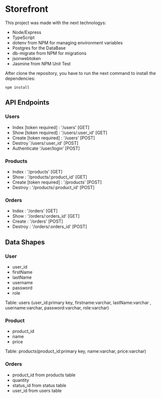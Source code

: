 # Storefront

This project was made with the next technologys:

- Node/Express
- TypeScript
- dotenv from NPM for managing environment variables
- Postgres for the DataBase
- db-migrate from NPM for migrations
- jsonwebtoken
- Jasmine from NPM Unit Test

After clone the repository, you have to run the next command to install the dependencies:

```
npm install
```

## API Endpoints

### Users

- Index [token required] : '/users' [GET]
- Show [token required] : '/users/:user_id' [GET]
- Create [token required] : '/users' [POST]
- Destroy '/users/:user_id' [POST]
- Authenticate '/user/login' [POST]

### Products

- Index : '/products' [GET]
- Show : '/products/:product_id' [GET]
- Create [token required] : '/products' [POST]
- Destroy : '/products/:product_id' [POST]

### Orders

- Index : '/orders' [GET]
- Show : '/orders/:orders_id' [GET]
- Create : '/orders' [POST]
- Destroy : '/orders/:orders_id' [POST]

## Data Shapes

### User

- user_id
- firstName
- lastName
- username
- password
- role

Table: users (user_id:primary key, firstname:varchar, lastName:varchar , username:varchar, password:varchar, role:varchar)

### Product

- product_id
- name
- price

Table: products(product_id:primary key, name:varchar, price:varchar)

### Orders

- product_id from products table
- quantity
- status_id from status table
- user_id from users table
